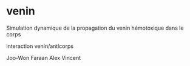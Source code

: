 # venin 
Simulation dynamique de la propagation du venin hémotoxique dans le corps

interaction venin/anticorps

Joo-Won Faraan Alex Vincent
